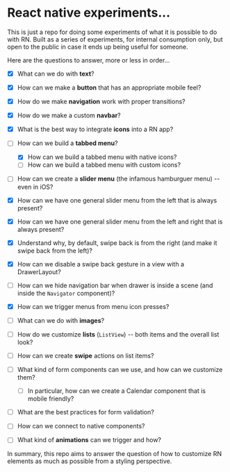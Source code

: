 # React native experiments...

This is just a repo for doing some experiments of what it is possible to do with RN. Built as a series of experiments, for internal consumption only, but open to the public in case it ends up being useful for someone.

Here are the questions to answer, more or less in order...

* [x] What can we do with **text**?
* [x] How can we make a **button** that has an appropriate mobile feel?
* [x] How do we make **navigation** work with proper transitions?
* [x] How do we make a custom **navbar**?
* [x] What is the best way to integrate **icons** into a RN app?
* [ ] How can we build a **tabbed menu**?
  * [x] How can we build a tabbed menu with native icons?
  * [ ] How can we build a tabbed menu with custom icons?
* [ ] How can we create a **slider menu** (the infamous hamburguer menu) -- even in iOS?
 * [x] How can we have one general slider menu from the left that is always present?
 * [x] How can we have one general slider menu from the left and right that is always present?
 * [x] Understand why, by default, swipe back is from the right (and make it swipe back from the left)?
 * [x] How can we disable a swipe back gesture in a view with a DrawerLayout?
 * [ ] How can we hide navigation bar when drawer is inside a scene (and inside the `Navigator` component)?
 * [x] How can we trigger menus from menu icon presses?

* [ ] What can we do with **images**?

* [ ] How do we customize **lists** (`ListView`) -- both items and the overall list look?
* [ ] How can we create **swipe** actions on list items?

* [ ] What kind of form components can we use, and how can we customize them?
  * [ ] In particular, how can we create a Calendar component that is mobile friendly?

* [ ] What are the best practices for form validation?
* [ ] How can we connect to native components?

* [ ] What kind of **animations** can we trigger and how?

In summary, this repo aims to answer the question of how to customize RN elements as much as possible from a styling perspective.
